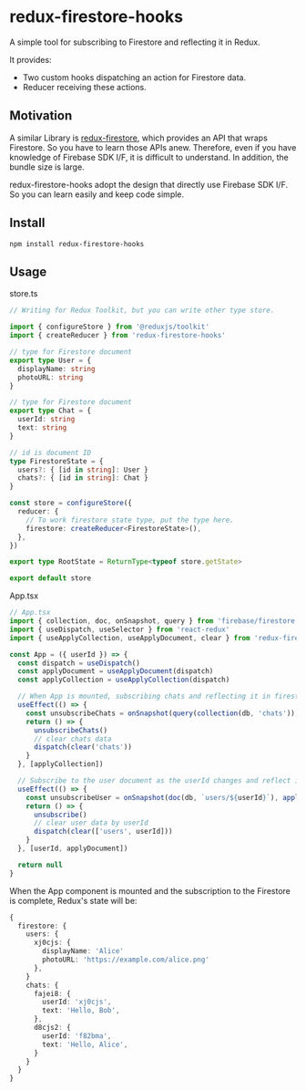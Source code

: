 # redux-firestore-hooks

A simple tool for subscribing to Firestore and reflecting it in Redux.

It provides:
- Two custom hooks dispatching an action for Firestore data.
- Reducer receiving these actions.

## Motivation

A similar Library is [redux-firestore](https://github.com/prescottprue/redux-firestore), which provides an API that wraps Firestore.
So you have to learn those APIs anew. Therefore, even if you have knowledge of Firebase SDK I/F, it is difficult to understand.
In addition, the bundle size is large.

redux-firestore-hooks adopt the design that directly use Firebase SDK I/F. So you can learn easily and keep code simple.

## Install

```shell
npm install redux-firestore-hooks
```

## Usage

store.ts

```ts
// Writing for Redux Toolkit, but you can write other type store.

import { configureStore } from '@reduxjs/toolkit'
import { createReducer } from 'redux-firestore-hooks'

// type for Firestore document
export type User = {
  displayName: string
  photoURL: string
}

// type for Firestore document
export type Chat = {
  userId: string
  text: string
}

// id is document ID
type FirestoreState = {
  users?: { [id in string]: User }
  chats?: { [id in string]: Chat }
}

const store = configureStore({
  reducer: {
    // To work firestore state type, put the type here.
    firestore: createReducer<FirestoreState>(),
  },
})

export type RootState = ReturnType<typeof store.getState>

export default store
```

App.tsx

```ts
// App.tsx
import { collection, doc, onSnapshot, query } from 'firebase/firestore'
import { useDispatch, useSelector } from 'react-redux'
import { useApplyCollection, useApplyDocument, clear } from 'redux-firestore-hooks'

const App = ({ userId }) => {
  const dispatch = useDispatch()
  const applyDocument = useApplyDocument(dispatch)
  const applyCollection = useApplyCollection(dispatch)

  // When App is mounted, subscribing chats and reflecting it in firestore.chats state
  useEffect(() => {
    const unsubscribeChats = onSnapshot(query(collection(db, 'chats')), applyCollection('chats'))
    return () => {
      unsubscribeChats()
      // clear chats data
      dispatch(clear('chats'))
    }
  }, [applyCollection])

  // Subscribe to the user document as the userId changes and reflect it in firestore.users state
  useEffect(() => {
    const unsubscribeUser = onSnapshot(doc(db, `users/${userId}`), applyDocument('users'))
    return () => {
      unsubscribe()
      // clear user data by userId
      dispatch(clear(['users', userId]))
    }
  }, [userId, applyDocument])

  return null
}
```

When the App component is mounted and the subscription to the Firestore is complete, Redux's state will be: 

```ts
{
  firestore: {
    users: {
      xj0cjs: {
        displayName: 'Alice'
        photoURL: 'https://example.com/alice.png'
      },
    }
    chats: {
      fajei8: {
        userId: 'xj0cjs',
        text: 'Hello, Bob',
      },
      d8cjs2: {
        userId: 'f82bma',
        text: 'Hello, Alice',
      }
    }
  }
}
```


